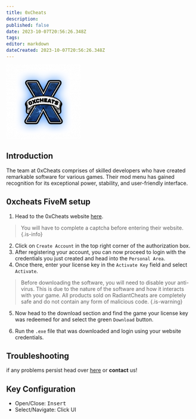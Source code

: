 ```yaml
---
title: 0xCheats
description: 
published: false
date: 2023-10-07T20:56:26.348Z
tags: 
editor: markdown
dateCreated: 2023-10-07T20:56:26.348Z
---
```


<img src="/0xcheats.png" alt="0xcheats-logo" width="200"/>

## Introduction
The team at 0xCheats comprises of skilled developers who have created remarkable software for various games. Their mod menu has gained recognition for its exceptional power, stability, and user-friendly interface.

## 0xcheats FiveM setup
1. Head to the 0xCheats website [here](https://0xcheats.net/auth/).
> You will have to complete a captcha before entering their website.
> {.is-info}
2. Click on `Create Account` in the top right corner of the authorization box.
3. After registering your account, you can now proceed to login with the credentials you just created and head into the `Personal Area`.
4. Once there, enter your license key in the `Activate Key` field and select `Activate`.
> Before downloading the software, you will need to disable your anti-virus. This is due to the nature of the software and how it interacts with your game. All products sold on RadiantCheats are completely safe and do not contain any form of malicious code.
> {.is-warning}
5. Now head to the download section and find the game your license key was redeemed for and select the green `Download` button.</p>
6. Run the `.exe` file that was downloaded and login using your website credentials.</p>

## Troubleshooting
if any problems persist head over [here](https://0xcheats.net/help/) or **contact** us!

## Key Configuration
- Open/Close: <kbd>Insert</kbd>
- Select/Navigate: Click UI
